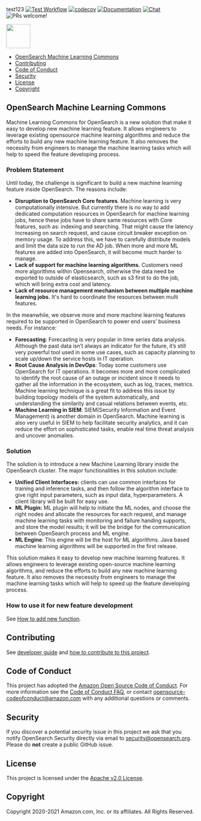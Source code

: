 test123
[![Test Workflow](https://github.com/opensearch-project/ml-commons/workflows/Build%20and%20Test%20ml-commons/badge.svg)](https://github.com/opensearch-project/ml-commons/actions)
[![codecov](https://codecov.io/gh/opensearch-project/ml-commons/branch/main/graph/badge.svg)](https://codecov.io/gh/opensearch-project/ml-commons)
[![Documentation](https://img.shields.io/badge/api-reference-blue.svg)](https://opensearch.org/docs/latest/ml-commons-plugin/api/)
[![Chat](https://img.shields.io/badge/chat-on%20forums-blue)](https://forum.opensearch.org/c/plugins/ml/46)
![PRs welcome!](https://img.shields.io/badge/PRs-welcome!-success)

<img src="https://opensearch.org/assets/brand/SVG/Logo/opensearch_logo_default.svg" height="64px"/>

<!-- TOC -->

- [OpenSearch Machine Learning Commons](#opensearch-machine-learning-commons)
- [Contributing](#contributing)
- [Code of Conduct](#code-of-conduct)
- [Security](#security)
- [License](#license)
- [Copyright](#copyright)

<!-- /TOC -->

## OpenSearch Machine Learning Commons

Machine Learning Commons for OpenSearch is a new solution that make it easy to develop new machine learning feature. It allows engineers to leverage existing opensource machine learning algorithms and reduce the efforts to build any new machine learning feature. It also removes the necessity from engineers to manage the machine learning tasks which will help to speed the feature developing process.

### Problem Statement

Until today, the challenge is significant to build a new machine learning feature inside OpenSearch. The reasons include:

* **Disruption to OpenSearch Core features**. Machine learning is very computationally intensive. But currently there is no way to add dedicated computation resources in OpenSearch for machine learning jobs, hence these jobs have to share same resources with Core features, such as: indexing and searching. That might cause the latency increasing on search request, and cause circuit breaker exception on memory usage. To address this, we have to carefully distribute models and limit the data size to run the AD job. When more and more ML features are added into OpenSearch, it will become much harder to manage.
* **Lack of support for machine learning algorithms.** Customers need more algorithms within Opensearch, otherwise the data need be exported to outside of elasticsearch, such as s3 first to do the job, which will bring extra cost and latency.
* **Lack of resource management mechanism between multiple machine learning jobs.** It's hard to coordinate the resources between multi features.


In the meanwhile, we observe more and more machine learning features required to be supported in OpenSearch to power end users’ business needs. For instance:

* **Forecasting**: Forecasting is very popular in time series data analysis. Although the past data isn’t always an indicator for the future, it’s still very powerful tool used in some use cases, such as capacity planning to scale up/down the service hosts in IT operation.
* **Root Cause Analysis in DevOps**: Today some customers use OpenSearch for IT operations. It becomes more and more complicated to identify the root cause of an outage or incident since it needs to gather all the information in the ecosystem, such as log, traces, metrics. Machine learning technique is a great fit to address this issue by building topology models of the system automatically, and understanding the similarity and casual relations between events, etc.
* **Machine Learning in SIEM**: SIEM(Security Information and Event Management) is another domain in OpenSearch. Machine learning is also very useful in SIEM to help facilitate security analytics, and it can reduce the effort on sophisticated tasks, enable real time threat analysis and uncover anomalies.

### Solution
The solution is to introduce a new Machine Learning library inside the OpenSearch cluster. The major functionalities in this solution include:

* **Unified Client Interfaces:** clients can use common interfaces for training and inference tasks, and then follow the algorithm interface to give right input parameters, such as input data, hyperparameters. A client library will be built for easy use.
* **ML Plugin:** ML plugin will help to initiate the ML nodes, and choose the right nodes and allocate the resources for each request, and manage machine learning tasks with monitoring and failure handing supports, and store the model results; it will be the bridge for the communication between OpenSearch process and ML engine.
* **ML Engine**: This engine will be the host for ML algorithms.  Java based machine learning algorithms will be supported in the first release.

This solution makes it easy to develop new machine learning features. It allows engineers to leverage existing open-source machine learning algorithms, and reduce the efforts to build any new machine learning feature. It also removes the necessity from engineers to manage the machine learning tasks which will help to speed up the feature developing process.

### How to use it for new feature development

See [How to add new function](docs/how-to-add-new-function.md).

## Contributing

See [developer guide](DEVELOPER_GUIDE.md) and [how to contribute to this project](CONTRIBUTING.md).

## Code of Conduct

This project has adopted the [Amazon Open Source Code of Conduct](CODE_OF_CONDUCT.md). For more information see the [Code of Conduct FAQ](https://aws.github.io/code-of-conduct-faq), or contact [opensource-codeofconduct@amazon.com](mailto:opensource-codeofconduct@amazon.com) with any additional questions or comments.

## Security

If you discover a potential security issue in this project we ask that you notify OpenSearch Security directly via email to security@opensearch.org. Please do **not** create a public GitHub issue.

## License

This project is licensed under the [Apache v2.0 License](LICENSE).

## Copyright

Copyright 2020-2021 Amazon.com, Inc. or its affiliates. All Rights Reserved.

